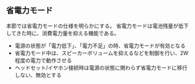 ## 省電力モード
本節では省電力モードの仕様を明らかにする。
省電力モードは電池残量が低下してきた時に、消費電力量を抑える機能である。

- 電源の状態が「電力低下」、「電力不足」の時、省電力モードが有効となる
- 省電力モード中は、スピーカーボリュームを抑えるなどを制御を行い、2W程度の電力で動作させる
- ヘッドセット/イヤホン接続時は電源の状態に関わらず省電力モードに移行しない、無効とする
